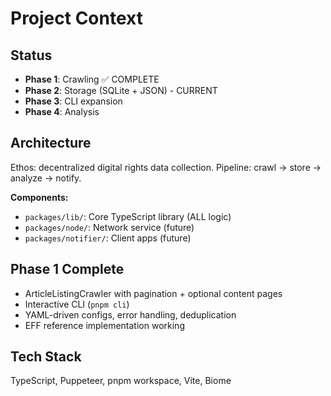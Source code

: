 # Project Context

## Status

- **Phase 1**: Crawling ✅ COMPLETE
- **Phase 2**: Storage (SQLite + JSON) - CURRENT
- **Phase 3**: CLI expansion
- **Phase 4**: Analysis

## Architecture

Ethos: decentralized digital rights data collection. Pipeline: crawl → store → analyze → notify.

**Components:**

- `packages/lib/`: Core TypeScript library (ALL logic)
- `packages/node/`: Network service (future)
- `packages/notifier/`: Client apps (future)

## Phase 1 Complete

- ArticleListingCrawler with pagination + optional content pages
- Interactive CLI (`pnpm cli`)
- YAML-driven configs, error handling, deduplication
- EFF reference implementation working

## Tech Stack

TypeScript, Puppeteer, pnpm workspace, Vite, Biome
